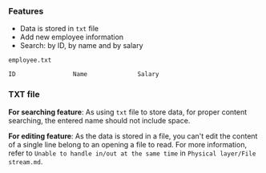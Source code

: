 ### Features

* Data is stored in ``txt`` file
* Add new employee information
* Search: by ID, by name and by salary

``employee.txt``

```
ID                Name              Salary
```

### TXT file

**For searching feature**: As using ``txt`` file to store data, for proper content searching, the entered name should not include space.


**For editing feature**: As the data is stored in a file, you can't edit the content of a single line belong to an opening a file to read. For more information, refer to ``Unable to handle in/out at the same time`` in ``Physical layer/File stream.md``.
